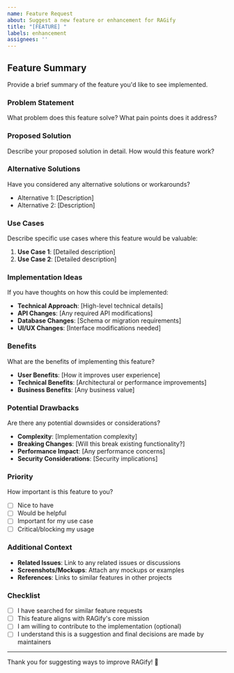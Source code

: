 ```yaml
---
name: Feature Request
about: Suggest a new feature or enhancement for RAGify
title: "[FEATURE] "
labels: enhancement
assignees: ''
---
```


## Feature Summary

Provide a brief summary of the feature you'd like to see implemented.

### Problem Statement

What problem does this feature solve? What pain points does it address?

### Proposed Solution

Describe your proposed solution in detail. How would this feature work?

### Alternative Solutions

Have you considered any alternative solutions or workarounds?

- Alternative 1: [Description]
- Alternative 2: [Description]

### Use Cases

Describe specific use cases where this feature would be valuable:

1. **Use Case 1**: [Detailed description]
2. **Use Case 2**: [Detailed description]

### Implementation Ideas

If you have thoughts on how this could be implemented:

- **Technical Approach**: [High-level technical details]
- **API Changes**: [Any required API modifications]
- **Database Changes**: [Schema or migration requirements]
- **UI/UX Changes**: [Interface modifications needed]

### Benefits

What are the benefits of implementing this feature?

- **User Benefits**: [How it improves user experience]
- **Technical Benefits**: [Architectural or performance improvements]
- **Business Benefits**: [Any business value]

### Potential Drawbacks

Are there any potential downsides or considerations?

- **Complexity**: [Implementation complexity]
- **Breaking Changes**: [Will this break existing functionality?]
- **Performance Impact**: [Any performance concerns]
- **Security Considerations**: [Security implications]

### Priority

How important is this feature to you?

- [ ] Nice to have
- [ ] Would be helpful
- [ ] Important for my use case
- [ ] Critical/blocking my usage

### Additional Context

- **Related Issues**: Link to any related issues or discussions
- **Screenshots/Mockups**: Attach any mockups or examples
- **References**: Links to similar features in other projects

### Checklist

- [ ] I have searched for similar feature requests
- [ ] This feature aligns with RAGify's core mission
- [ ] I am willing to contribute to the implementation (optional)
- [ ] I understand this is a suggestion and final decisions are made by maintainers

---

Thank you for suggesting ways to improve RAGify! 🚀

